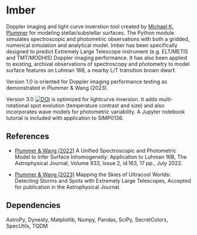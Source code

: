 # Imber
Doppler imaging and light curve inverstion tool created by [Michael K. Plummer](https://www.michaelplummer.dev) for modeling stellar/substellar surfaces. The Python module simulates spectroscopic and photometric observations with both a gridded, numerical simulation and analytical model. Imber has been specifically designed to predict Extremely Large Telescope instrument (e.g. ELT/METIS and TMT/MODHIS) Doppler imaging performance. It has also been applied to existing, archival observations of spectroscopy and photometry to model surface features on Luhman 16B, a nearby L/T transition brown dwarf.

Version 1.0 is oriented for Doppler imaging performance testing as demonstrated in Plummer & Wang (2023).

Version 3.0 [![DOI](https://zenodo.org/badge/592484822.svg)](https://zenodo.org/doi/10.5281/zenodo.10729261) is optimized for lightcurve inversion. It adds multi-rotational spot evolution (temperature contrast and size) and also incorporates wave models for photometric variability. A Jupyter notebook tutorial is included with application to SIMP0136.

## References

- [Plummer & Wang (2022)](https://ui.adsabs.harvard.edu/abs/2022ApJ...933..163P/abstract) A Unified Spectroscopic and Photometric Model to Infer Surface Inhomogeneity: Application to Luhman 16B, The Astrophysical Journal, Volume 933, Issue 2, id.163, 17 pp., July 2022.

- [Plummer & Wang (2023)](https://ui.adsabs.harvard.edu/abs/2023arXiv230408518P/abstract) Mapping the Skies of Ultracool Worlds: Detecting Storms and Spots with Extremely Large Telescopes, Accepted for publication in the Astrophysical Journal.

## Dependencies

AstroPy, Dynesty, Matplotlib, Numpy, Pandas, SciPy, SecretColors, SpecUtils, TQDM

